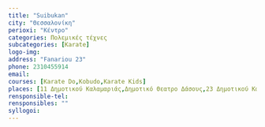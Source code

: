 ```yaml
---
title: "Suibukan"
city: "Θεσσαλονίκη"
perioxi: "Κέντρο"
categories: Πολεμικές τέχνες
subcategories: [Karate]
logo-img: 
address: "Fanariou 23"
phone: 2310455914
email: 
courses: [Karate Do,Kobudo,Karate Kids]
places: [11 Δημοτικού Καλαμαριάς,Δημοτικό Θεατρο Δάσους,23 Δημοτικού Καλαμαριας]
rensponsible-tel: 
rensponsibles: ""
syllogoi: 
---
```








